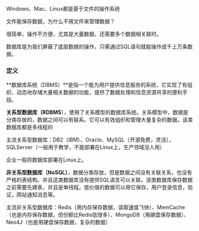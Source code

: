 Windows、Mac、Linux都是基于文件的操作系统

文件能保存数据，为什么不用文件来管理数据？

很简单，操作不方便，尤其是大量数据，还需要多个数据相关联时。

数据库是为我们屏蔽了底层数据的操作，只需通过SQL语句就能操作成千上万条数据。

### 定义

**数据库系统（DBMS）**是指一个能为用户提供信息服务的系统，它实现了有组织、动态地存储大量相关数据的功能，提供了数据处理和信息资源共享的便利手段。

**关系型数据库（RDBMS**），使用了关系模型的数据库系统。关系模型中，数据是分类存放的，数据之间可以有联系。它可以有效组织和管理大量复杂的数据。该类数据库都是多线程的

主流关系型数据库：DB2（IBM）、Oracle、MySQL（开源免费，灵活），SQLServer（一般用于教学，不能部署在Linux上，生产领域没人用）

企业一般将数据库部署在Linux上。

**非关系型数据库（NoSQL）**，数据分类存放，但是数据之间没有关联关系，也没有严格的表结构，并且这类数据库没有提供SQL语言可以关联。该类数据库保存数据之前需要先建表，并且是单线程。低价值的数据可以用它保存，用户登录信息，验证，网站通知消息等。

主流非关系型数据库：Redis（用内存保存数据，读取速度飞快）、MemCache（也是内存保存数据，但份额比Redis低很多）、MongoDB（用硬盘保存数据）、Neo4J（也是用硬盘保存数据，复杂的数据）